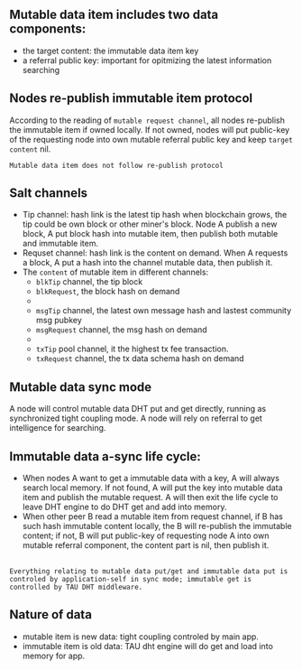 ## Mutable data item includes two data components:
* the target content: the immutable data item key
* a referral public key: important for opitmizing the latest information searching
## Nodes re-publish immutable item protocol
According to the reading of `mutable request channel`, all nodes re-publish the immutable item if owned locally. If not owned, nodes will put public-key of the requesting node into own mutable referral public key and keep `target content` nil.  
``` 
Mutable data item does not follow re-publish protocol
```
## Salt channels
* Tip channel: hash link is the latest tip hash when blockchain grows, the tip could be own block or other miner's block. Node A publish a new block, A put block hash into mutable item, then publish both mutable and immutable item. 
* Requset channel: hash link is the content on demand. When A requests a block, A put a hash into the channel mutable data, then publish it.
* The `content` of mutable item in different channels: 
    * `blkTip` channel, the tip block 
    * `blkRequest`, the block hash on demand
    *
    * `msgTip` channel, the latest own message hash and lastest community msg pubkey
    * `msgRequest` channel, the msg hash on demand
    *
    * `txTip` pool channel, it the highest tx fee transaction. 
    * `txRequest` channel, the tx data schema hash on demand
    
## Mutable data sync mode
A node will control mutable data DHT put and get directly, running as synchronized tight coupling mode. A node will rely on referral to get intelligence for searching. 
## Immutable data a-sync life cycle: 
* When nodes A want to get a immutable data with a key, A will always search local memory. If not found, A will put the key into mutable data item and publish the mutable request. A will then exit the life cycle to leave DHT engine to do DHT get and add into memory. 
* When other peer B read a mutable item from request channel, if B has such hash immutable content locally, the B will re-publish the immutable content; if not, B will put public-key of requesting node A into own mutable referral component, the content part is nil, then publish it. <br><br>
```
Everything relating to mutable data put/get and immutable data put is controled by application-self in sync mode; immutable get is controlled by TAU DHT middleware.
```

## Nature of data
* mutable item is new data: tight coupling controled by main app. 
* immutable item is old data: TAU dht engine will do get and load into memory for app. 
